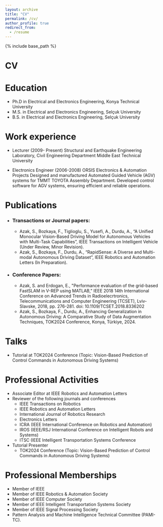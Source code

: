 ```yaml
---
layout: archive
title: "CV"
permalink: /cv/
author_profile: true
redirect_from:
  - /resume
---
```


{% include base_path %}
# CV
Education
======
* Ph.D in Electrical and Electronics Engineering, Konya Technical University
* M.S. in Electrical and Electronics Engineering, Selçuk University
* B.S. in Electrical and Electronics Engineering, Selçuk University

Work experience
======
* Lecturer (2009- Present)
   Structural and Earthquake Engineering Laboratory, Civil Engineering Department
   Middle East Technical University
    
* Electronics Engineer (2006-2008)
   ORSIS Electronics & Automation
     Projects
     Designed and manufactured Automated Guided Vehicle (AGV) systems for TMMT TOYOTA Assembly Department.
     Developed control software for AGV systems, ensuring efficient and reliable operations.

Publications
======
  * ### Transactions or Journal papers:
    * Azak, S., Bozkaya, F., Tiglioglu, S., Yusefi, A., Durdu, A., “A Unified Monocular Vision-Based Driving Model for Autonomous Vehicles with Multi-Task Capabilities”, IEEE Transactions on Intelligent Vehicle (Under Review, Minor Revision).
    * Azak, S., Bozkaya, F., Durdu, A., “RapidSense: A Diverse and Multi-modal Autonomous Driving Dataset”, IEEE Robotics and Automation Letters (In Preparation).
  * ### Conference Papers:
    * Azak, S. and Erdogan, E., "Performance evaluation of the grid-based FastSLAM in V-REP using MATLAB," IEEE 2018 14th International Conference on Advanced Trends in Radioelecrtronics, Telecommunications and Computer Engineering (TCSET), Lviv-Slavske, 2018, pp. 276-281. doi: 10.1109/TCSET.2018.8336202
    * Azak, S., Bozkaya, F., Durdu, A., Enhancing Generalization in Autonomous Driving: A Comparative Study of Data Augmentation Techniques, TOK2024 Conference, Konya, Türkiye, 2024. 
  
Talks
======
  * Tutorial at TOK2024 Conference (Topic: Vision-Based Prediction of Control Commands in Autonomous Driving Systems)
  
Professional Activities
======
* Associate Editor at IEEE Robotics and Automation Letters
* Reviewer of the following journals and conferences
  * IEEE Transactions on Robotics
  * IEEE Robotics and Automation Letters
  * International Journal of Robotics Research
  * Electronics Letters
  * ICRA (IEEE International Conference on Robotics and Automation)
  * IROS (IEEE/RSJ International Conference on Intelligent Robots and Systems)
  * ITSC (IEEE Intelligent Transportation Systems Conference
* Tutorial Presenter
  * TOK2024 Conference (Topic: Vision-Based Prediction of Control Commands in Autonomous Driving Systems)

Professional Memberships
======
  * Member of IEEE
  * Member of IEEE Robotics & Automation Society
  * Member of IEEE Computer Society
  * Member of IEEE Intelligent Transportation Systems Society
  * Member of IEEE Signal Processing Society
  * Pattern Analysis and Machine Intelligence Technical Committee (PAMI-TC).
  
